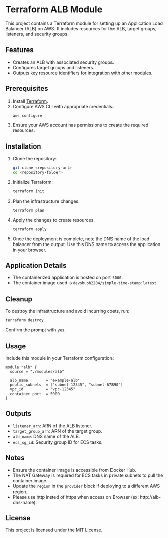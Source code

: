 # Terraform ALB Module

This project contains a Terraform module for setting up an Application Load Balancer (ALB) on AWS. It includes resources for the ALB, target groups, listeners, and security groups.

## Features

- Creates an ALB with associated security groups.
- Configures target groups and listeners.
- Outputs key resource identifiers for integration with other modules.

## Prerequisites

1. Install [Terraform](https://www.terraform.io/downloads.html).
2. Configure AWS CLI with appropriate credentials:
   ```bash
   aws configure
   ```
3. Ensure your AWS account has permissions to create the required resources.

## Installation

1. Clone the repository:
   ```bash
   git clone <repository-url>
   cd <repository-folder>
   ```

2. Initialize Terraform:
   ```bash
   terraform init
   ```

3. Plan the infrastructure changes:
   ```bash
   terraform plan
   ```

4. Apply the changes to create resources:
   ```bash
   terraform apply
   ```
5. Once the deployment is complete, note the DNS name of the load balancer from the output. Use this DNS name to access the application in your browser.

## Application Details

- The containerized application is hosted on port `5000`.
- The container image used is `devshubh2204/simple-time-stamp:latest`.

## Cleanup

To destroy the infrastructure and avoid incurring costs, run:
```bash
terraform destroy
```
Confirm the prompt with `yes`.

## Usage

Include this module in your Terraform configuration:

```hcl
module "alb" {
  source = "./modules/alb"

  alb_name        = "example-alb"
  public_subnets  = ["subnet-12345", "subnet-67890"]
  vpc_id          = "vpc-12345"
  container_port  = 5000
}
```

## Outputs

- `listener_arn`: ARN of the ALB listener.
- `target_group_arn`: ARN of the target group.
- `alb_name`: DNS name of the ALB.
- `ecs_sg_id`: Security group ID for ECS tasks.

## Notes

- Ensure the container image is accessible from Docker Hub.
- The NAT Gateway is required for ECS tasks in private subnets to pull the container image.
- Update the `region` in the `provider` block if deploying to a different AWS region.
- Please use http insted of https when access on Browser (ex: http://alb-dns-name).

## License

This project is licensed under the MIT License.
